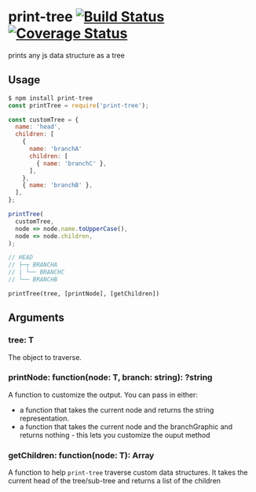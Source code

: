 # print-tree [![Build Status][build-badge]][build-status] [![Coverage Status][coverage-badge]][coverage-status]

prints any js data structure as a tree

## Usage

```js
$ npm install print-tree
const printTree = require('print-tree');

const customTree = {
  name: 'head',
  children: [
    {
      name: 'branchA'
      children: [
        { name: 'branchC' },
      ],
    },
    { name: 'branchB' },
  ],
};

printTree(
  customTree,
  node => node.name.toUpperCase(),
  node => node.children,
);

// HEAD
// ├─┬ BRANCHA
// | └── BRANCHC
// └── BRANCHB
```

`printTree(tree, [printNode], [getChildren])`

## Arguments

### tree: T

The object to traverse.

### printNode: function<T>(node: T, branch: string): ?string

A function to customize the output.
You can pass in either:

- a function that takes the current node and returns the string representation.
- a function that takes the current node and the branchGraphic and returns nothing -
    this lets you customize the ouput method

### getChildren: function<T>(node: T): Array<T>

A function to help `print-tree` traverse custom data structures.
It takes the current head of the tree/sub-tree and returns a list of the children

<!-- Definitions -->

[build-badge]: https://img.shields.io/travis/alex-e-leon/print-tree.svg

[build-status]: https://travis-ci.org/alex-e-leon/print-tree

[coverage-badge]: https://img.shields.io/codecov/c/github/alex-e-leon/print-tree.svg

[coverage-status]: https://codecov.io/github/alex-e-leon/print-tree
